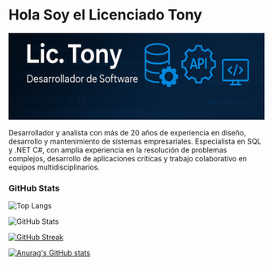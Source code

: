 # Hola Soy el Licenciado Tony

![Lic. Tony](https://raw.githubusercontent.com/LicTony/LicTony/main/assets/img/bannerV2.png)

Desarrollador y analista con más de 20 años de experiencia en diseño, desarrollo y mantenimiento de sistemas empresariales. Especialista en SQL y .NET C#, con amplia experiencia en la resolución de problemas complejos, desarrollo de aplicaciones críticas y trabajo colaborativo en equipos multidisciplinarios.

### GitHub Stats
![Top Langs](https://github-readme-stats.vercel.app/api/top-langs/?username=LicTony&layout=compact&theme=dark)

![GitHub Stats](https://github-readme-stats.vercel.app/api?username=LicTony&show_icons=true&theme=dark)

[![GitHub Streak](https://streak-stats.demolab.com/?user=LicTony)](https://git.io/streak-stats)

[![Anurag's GitHub stats](https://github-readme-stats.vercel.app/api?username=LicTony)](https://github.com/anuraghazra/github-readme-stats)
